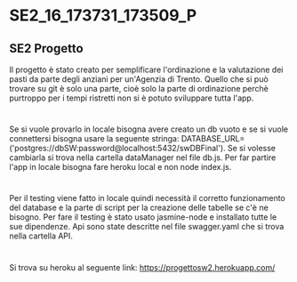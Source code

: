 # SE2_16_173731_173509_P
## SE2 Progetto
Il progetto è stato creato per semplificare l'ordinazione e la valutazione dei pasti da parte degli anziani per un'Agenzia di Trento. Quello che si può trovare su git è solo una parte, cioè solo la parte di ordinazione perchè purtroppo per i tempi ristretti non si è potuto sviluppare tutta l'app.
#
Se si vuole provarlo in locale bisogna avere creato un db vuoto e se si vuole connettersi bisogna usare la seguente stringa: DATABASE_URL= ('postgres://dbSW:password@localhost:5432/swDBFinal').
Se si volesse cambiarla si trova nella cartella dataManager nel file db.js.
Per far partire l'app in locale bisogna fare heroku local e non node index.js.
#
Per il testing viene fatto in locale quindi necessità il corretto funzionamento del database e la parte di script per la creazione delle tabelle se c'è ne bisogno. Per fare il testing è stato usato jasmine-node e installato tutte le sue dipendenze.
Api sono state descritte nel file swagger.yaml che si trova nella cartella API.
#
Si trova su heroku al seguente link:
https://progettosw2.herokuapp.com/
